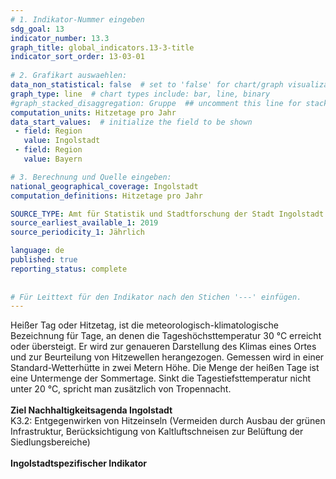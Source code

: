 ```yaml
---
# 1. Indikator-Nummer eingeben 
sdg_goal: 13 
indicator_number: 13.3
graph_title: global_indicators.13-3-title
indicator_sort_order: 13-03-01
 
# 2. Grafikart auswaehlen: 
data_non_statistical: false  # set to 'false' for chart/graph visualization 
graph_type: line  # chart types include: bar, line, binary 
#graph_stacked_disaggregation: Gruppe  ## uncomment this line for stacked bars. eplace 'Geschlecht' with the field of aggregation. 
computation_units: Hitzetage pro Jahr
data_start_values:  # initialize the field to be shown  
 - field: Region 
   value: Ingolstadt 
 - field: Region 
   value: Bayern 

# 3. Berechnung und Quelle eingeben: 
national_geographical_coverage: Ingolstadt 
computation_definitions: Hitzetage pro Jahr

SOURCE_TYPE: Amt für Statistik und Stadtforschung der Stadt Ingolstadt  # data source  
source_earliest_available_1: 2019
source_periodicity_1: Jährlich

language: de   
published: true 
reporting_status: complete
 
 
# Für Leittext für den Indikator nach den Stichen '---' einfügen. 
---
```

Heißer Tag oder Hitzetag, ist die meteorologisch-klimatologische Bezeichnung für Tage, an denen die Tageshöchsttemperatur 30 °C erreicht oder übersteigt. Er wird zur genaueren Darstellung des Klimas eines Ortes und zur Beurteilung von Hitzewellen herangezogen. Gemessen wird in einer Standard-Wetterhütte in zwei Metern Höhe. Die Menge der heißen Tage ist eine Untermenge der Sommertage. Sinkt die Tagestiefsttemperatur nicht unter 20 °C, spricht man zusätzlich von Tropennacht.<br>
<br>
<b>Ziel Nachhaltigkeitsagenda Ingolstadt</b><br>
K3.2: Entgegenwirken von Hitzeinseln (Vermeiden durch Ausbau der grünen Infrastruktur, Berücksichtigung von Kaltluftschneisen zur Belüftung der Siedlungsbereiche)<br>
<br>
<b>Ingolstadtspezifischer Indikator</b>
